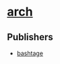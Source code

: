 # [arch](https://pypi.org/project/arch)



## Publishers
- [bashtage](https://pypi.org/user/bashtage)

